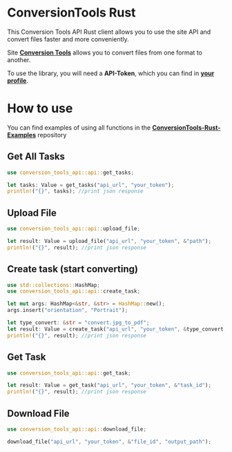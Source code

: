 # ConversionTools Rust
This Conversion Tools API Rust client allows you to use the site API and convert files faster and more conveniently.

Site [**Conversion Tools**](https://conversiontools.io/) allows you to convert files from one format to another.

To use the library, you will need a **API-Token**, which you can find in [**your profile**](https://conversiontools.io/profile).

# How to use
You can find examples of using all functions in the [**ConversionTools-Rust-Examples**](https://github.com/WinsomeQuill/ConversionTools-Rust-Examples/blob/main/src/main.rs) repository 

Get All Tasks
---
```Rust
use conversion_tools_api::api::get_tasks;

let tasks: Value = get_tasks("api_url", "your_token");
println!("{}", tasks); //print json response
```

Upload File
---
```Rust
use conversion_tools_api::api::upload_file;

let result: Value = upload_file("api_url", "your_token", &"path");
println!("{}", result); //print json response
```

Create task (start converting)
---
```Rust
use std::collections::HashMap;
use conversion_tools_api::api::create_task;

let mut args: HashMap<&str, &str> = HashMap::new();
args.insert("orientation", "Portrait");

let type_convert: &str = "convert.jpg_to_pdf";
let result: Value = create_task("api_url", "your_token", &type_convert, &"file_id", &args);
println!("{}", result); //print json response
```

Get Task
---
```Rust
use conversion_tools_api::api::get_task;

let result: Value = get_task("api_url", "your_token", &"task_id");
println!("{}", result); //print json response
```

Download File
---
```Rust
use conversion_tools_api::api::download_file;

download_file("api_url", "your_token", &"file_id", "output_path");
```
